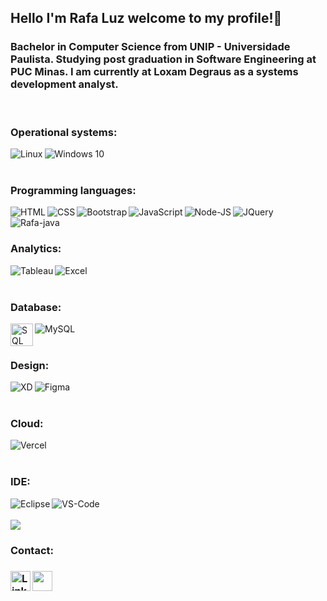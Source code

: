 ## Hello I'm Rafa Luz welcome to my profile!👋

### Bachelor in Computer Science from UNIP - Universidade Paulista. Studying post graduation in Software Engineering at PUC Minas. I am currently at Loxam Degraus as a systems development analyst.

<br>

  <h3> Operational systems: </h3>
  <img align="left" alt="Linux" src="https://img.shields.io/badge/Linux-FCC624?style=for-the-badge&logo=linux&logoColor=black"/>
  <img align="left" alt="Windows 10" src="https://img.shields.io/badge/Windows-0078D6?style=for-the-badge&logo=windows&logoColor=white"/>

  <br>
  <br>

  <h3> Programming languages: </h3>
  <img align="left" alt="HTML" src="https://img.shields.io/badge/HTML5-E34F26?style=for-the-badge&logo=html5&logoColor=white">
  <img align="left" alt="CSS" src="https://img.shields.io/badge/CSS3-1572B6?style=for-the-badge&logo=css3&logoColor=white">
  <img align="left" alt="Bootstrap" src="https://img.shields.io/badge/Bootstrap-563D7C?style=for-the-badge&logo=bootstrap&logoColor=white">
  <img align="left" alt="JavaScript" src="https://img.shields.io/badge/JavaScript-F7DF1E?style=for-the-badge&logo=javascript&logoColor=black">
   <img align="left" alt="Node-JS" src="https://img.shields.io/badge/Node.js-43853D?style=for-the-badge&logo=node.js&logoColor=white">
  <img align="left" alt="JQuery" src="https://img.shields.io/badge/jQuery-0769AD?style=for-the-badge&logo=jquery&logoColor=white">
  <img align="left" alt="Rafa-java" src="https://img.shields.io/badge/Java-ED8B00?style=for-the-badge&logo=openjdk&logoColor=white">
 
   <br>
   <br>

  <h3> Analytics:</h3>
  <img align="left" alt="Tableau" src="https://img.shields.io/badge/Tableau-E97627?style=for-the-badge&logo=Tableau&logoColor=white" />
  <img align="left" alt="Excel" src="https://img.shields.io/badge/Microsoft_Excel-217346?style=for-the-badge&logo=microsoft-excel&logoColor=white" />

   <br>
   <br>

  <h3> Database: </h3>
  <img align="left" alt="SQL Server" width="36px" src="https://img.icons8.com/color/48/000000/microsoft-sql-server.png" />
  <img align="left" alt="MySQL" src="https://img.shields.io/badge/MySQL-00000F?style=for-the-badge&logo=mysql&logoColor=white" />

  <br>
  <br>

  <h3>Design:</h3>
  <img align="left" alt="XD" src="https://img.shields.io/badge/Adobe%20XD-470137?style=for-the-badge&logo=Adobe%20XD&logoColor=#FF61F6" />
  <img align="left" alt="Figma" src="https://img.shields.io/badge/Figma-F24E1E?style=for-the-badge&logo=figma&logoColor=white" />

   <br>
   <br>

  <h3> Cloud:</h3>
  <img align="left" alt="Vercel" src="https://img.shields.io/badge/Vercel-000000?style=for-the-badge&logo=vercel&logoColor=white" />

   <br>
   <br>

  <h3>IDE:</h3>
  <img align="left" alt="Eclipse" src="https://img.shields.io/badge/Eclipse-2C2255?style=for-the-badge&logo=eclipse&logoColor=white" />
  <img align="left" alt="VS-Code" src="https://img.shields.io/badge/Visual_Studio_Code-0078D4?style=for-the-badge&logo=visual%20studio%20code&logoColor=white" />
  

   <br>
   <br>
  
 <div>

 <img src="https://github-readme-stats.vercel.app/api/top-langs/?username={https://github.com/rafaoluz}&theme=blue-green"/>

  
 <div> 
   
  <h3>Contact: <h3>
  <a href="mailto:rafaoluz@hotmail.com"><img width="32px" src="https://img.icons8.com/color/48/000000/ms-outlook.png"/></a>     
  <a href="https://linkedin.com/in/rafaoluz"><img align="left" alt="Linkedin" width="32px" src="https://img.icons8.com/fluent/48/000000/linkedin.png"/></a>
 
</div>
  

